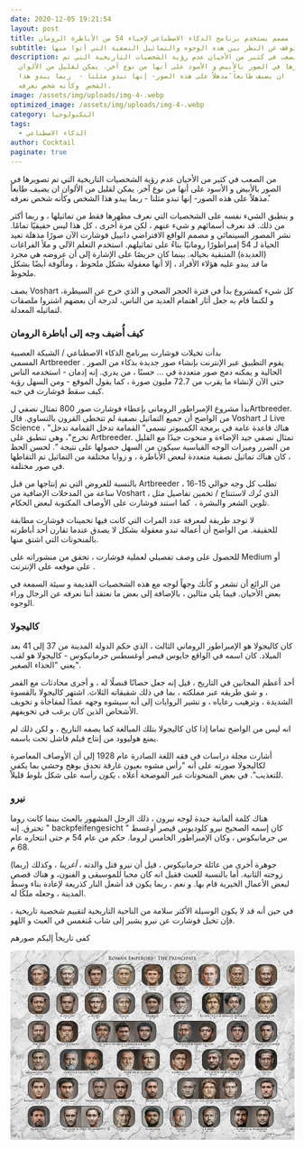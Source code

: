 ```yaml
---
date: 2020-12-05 19:21:54
layout: post
title: مصمم يستخدم برنامج الذكاء الاصطناعي لإحياء 54 من الأباطرة الرومان
subtitle: من الصعب التوقف عن النظر بين هذه الوجوه والتماثيل النصفية التي أتوا منها.
description: من الصعب في كثير من الأحيان عدم رؤية الشخصيات التاريخية التي تم
  تصويرها في الصور بالأبيض و الأسود على أنها من نوع آخر. يمكن لقليل من الألوان
  ان يضيف طابعاً ًمذهلاً على هذه الصور- إنها تبدو مثلنا -  ربما يبدو هذا
  الشخص  وكأنه شخص نعرفه.
image: /assets/img/uploads/img-4-.webp
optimized_image: /assets/img/uploads/img-4-.webp
category: التكنولوجيا
tags:
  - الذكاء الاصطناعي
author: Cocktail
paginate: true
---
```

من الصعب في كثير من الأحيان عدم رؤية الشخصيات التاريخية التي تم تصويرها في الصور بالأبيض و الأسود على أنها من نوع آخر. يمكن لقليل من الألوان ان يضيف طابعاً ًمذهلاً على هذه الصور- إنها تبدو مثلنا -  ربما يبدو هذا الشخص  وكأنه شخص نعرفه.

و ينطبق الشيء نفسه على الشخصيات التي نعرف مظهرها فقط من تماثيلها ، و ربما أكثر من ذلك. قد نعرف أسمائهم و شيء عنهم ، لكن مرة أخرى ، كل هذا ليس حقيقيًا تمامًا. نشر المصور السينمائي و مصمم الواقع الافتراضي دانييل فوشارت الآن صورًا مذهلة تعيد الحياة لـ 54 إمبراطورًا رومانيًا بناءً على تماثيلهم. استخدم التعلم الآلي و ملأ الفراغات (العديدة) المتبقية بخياله. بينما كان حريصًا على الإشارة إلى أن عروضه هي مجرد ما *قد* يبدو عليه هؤلاء الأفراد ، إلا أنها معقولة بشكل ملحوظ ، ومألوفة أيضًا بشكل ملحوظ.

يصف Voshart كل شيء كمشروع بدأ في فترة الحجر الصحي و الذي خرج عن السيطرة، و لكنما قام به جعل أثار اهتمام العديد من الناس، لدرجة أن بعضهم اشتروا ملصقات لتماثيله المعدلة.

### كيف أُضيف وجه إلى أباطرة الرومان

بدأت تخيلات فوشارت ببرنامج الذكاء الاصطناعي / الشبكة العصبية المسمى Artbreeder . يقوم التطبيق عبر الإنترنت بإنشاء صور جديدة بذكاء من الصور الحالية و يمكنه دمج صور متعددة في ... حسنًا ، من يدري. إنه إدمان - استخدمه الناس حتى الآن لإنشاء ما يقرب من 72.7 مليون صورة ، كما يقول الموقع - ومن السهل رؤية كيف سقط فوشارت في حبه.

بدأ مشروع الإمبراطور الروماني بإعطاء فوشارت صور 800 تمثال نصفي لArtbreeder. من الواضح أن جميع التماثيل نصفية لم تتخطى القرون بالتساوي. قال Voshart لـ Live Science ، "هناك قاعدة عامة في برمجة الكمبيوتر تسمى" القمامة تدخل القمامة تدخل تخرج"، وهي تنطبق على Artbreeder. تمثال نصفي جيد الإضاءة و منحوت جيدًا مع القليل من الضرر وميزات الوجه القياسية سيكون من السهل حصولها على نتيجة ". لحسن الحظ ، كان هناك تماثيل نصفية متعددة لبعض الأباطرة ، و زوايا مختلفة من التماثيل تم التقاطها في صور مختلفة.

بالنسبة للعروض التي تم إنتاجها من قبل Artbreeder ، تطلب كل وجه حوالي 15-16 ساعة من المدخلات الإضافية من Voshart ، الذي تُرك لاستنتاج / تخمين تفاصيل مثل تلوين الشعر والبشرة ،  كما استند فوشارت على الأوصاف المكتوبة لبعض الحكام.

لا توجد طريقة لمعرفة عدد المرات التي كانت فيها تخمينات فوشارت مطابقة للحقيقة. من الواضح أن أعماله تبدو معقولة بشكل لا يصدق عندما تقارن أحد أباطرته بالمنحوتات التي اشتق منها.

للحصول على وصف تفصيلي لعملية فوشارت ، تحقق من منشوراته على Medium أو على موقعه على الإنترنت .

من الرائع أن تشعر و كأنك وجهاً لوجه مع هذه الشخصيات القديمة و سيئة السمعة في بعض الأحيان. فيما يلي مثالين ، بالإضافة إلى بعض ما نعتقد أننا نعرفه عن الرجال وراء الوجوه.

### كاليجولا

كان كاليجولا هو الإمبراطور الروماني الثالث ، الذي حكم الدولة المدينة من 37 إلى 41 بعد الميلاد. كان اسمه في الواقع جايوس قيصر أوغسطس جرمانيكوس - كاليجولا هو لقب يعني "الحذاء الصغير".

أحد أعظم المجانين في التاريخ ، قيل إنه جعل حصانًا قنصلًا له ، و أجرى محادثات مع القمر ، و شق طريقه عبر مملكته ، بما في ذلك شقيقاته الثلاث. اشتهر كاليجولا بالقسوة الشديدة ، وترهيب رعاياه ، و تشير الروايات إلى أنه سيشوه وجهه عمدًا لمفاجأة و تخويف الأشخاص الذين كان يرغب في تخويفهم.

انه ليس من الواضح تماما إذا كان كاليجولا بتلك المبالغة كما يصفه التاريخ ، و لكن ذلك لم يمنع هوليوود من إنتاج فيلم فاشل تحت باسمه.

أشارت مجلة دراسات في فقه اللغة الصادرة عام 1928 إلى أن الأوصاف المعاصرة لكاليجولا صورته على أنه "رأس مشوه بعيون غارقة تحدق بوهج وحشي بما يكفي للتعذيب". في بعض المنحوتات غير الموضحة أعلاه ، *يكون* رأسه على شكل بلوط قليلاً.

### نيرو

هناك كلمة ألمانية جيدة لوجه نيرون ، ذلك الرجل المشهور بالعبث بينما كانت روما تحترق. إنه " backpfeifengesicht " كان إسمه الصحيح نيرو كلوديوس قيصر أوغسط س جرمانيكوس ، وكان الإمبراطور الخامس لروما. حكم من عام 54 م حتى انتحاره عام 68 م.

جوهرة أخرى من عائلة جرمانيكوس ، قيل أن نيرو قتل والدته ، *أغريبا* ، وكذلك (ربما) زوجته الثانية. أما بالنسبة للعبث فقيل انه كان محبا للموسيقى و الفنون، و هناك قصص لبعض الأعمال الخيرية قام بها. و نعم ، ربما يكون قد أشعل النار كذريعة لإعادة بناء وسط المدينة ، وجعله ملكًا له.

في حين أنه قد لا يكون الوسيلة الأكثر سلامة من الناحية التاريخية لتقييم شخصية تاريخية ، فإن تخيل فوشارت عن نيرو يشير إلى شاب مُنغمس في العبث و اللهو.

كفى تاريخاً إليكم صورهم

![](/assets/img/uploads/2k-english-24x36-educational_v8_watermarked_1000.jpg)